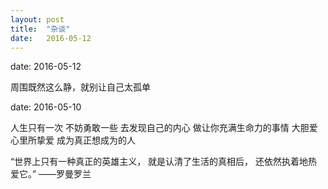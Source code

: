 ```yaml
---
layout: post
title:  "杂谈"
date:   2016-05-12
---
```


date:   2016-05-12

周围既然这么静，就别让自己太孤单



date:   2016-05-10

   人生只有一次
   不妨勇敢一些
   去发现自己的内心
做让你充满生命力的事情
  大胆爱心里所挚爱
  成为真正想成为的人


<p>

“世界上只有一种真正的英雄主义，
   就是认清了生活的真相后，
    还依然执着地热爱它。”   ——罗曼罗兰
</p>
